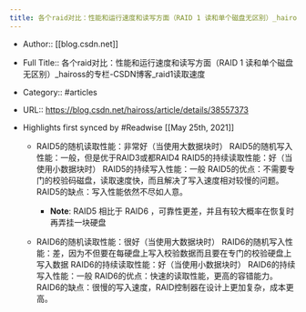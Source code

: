 ```yaml
---
title: 各个raid对比：性能和运行速度和读写方面（RAID 1 读和单个磁盘无区别）_haiross的专栏-CSDN博客_raid1读取速度 (highlights)
---
```


- Author:: [[blog.csdn.net]]

- Full Title:: 各个raid对比：性能和运行速度和读写方面（RAID 1 读和单个磁盘无区别）_haiross的专栏-CSDN博客_raid1读取速度

- Category:: #articles

- URL:: https://blog.csdn.net/haiross/article/details/38557373

- Highlights first synced by #Readwise [[May 25th, 2021]]
	 - RAID5的随机读取性能：非常好（当使用大数据块时） RAID5的随机写入性能：一般，但是优于RAID3或都RAID4 RAID5的持续读取性能：好（当使用小数据块时） RAID5的持续写入性能：一般  RAID5的优点：不需要专门的校验码磁盘，读取速度快，而且解决了写入速度相对较慢的问题。  RAID5的缺点：写入性能依然不尽如人意。
		 - **Note**: RAID5 相比于 RAID6 ，可靠性更差，并且有较大概率在恢复时再弄挂一块硬盘

	 - RAID6的随机读取性能：很好（当使用大数据块时） RAID6的随机写入性能：差，因为不但要在每硬盘上写入校验数据而且要在专门的校验硬盘上写入数据 RAID6的持续读取性能：好（当使用小数据块时） RAID6的持续写入性能：一般  RAID6的优点：快速的读取性能，更高的容错能力。  RAID6的缺点：很慢的写入速度，RAID控制器在设计上更加复杂，成本更高。

